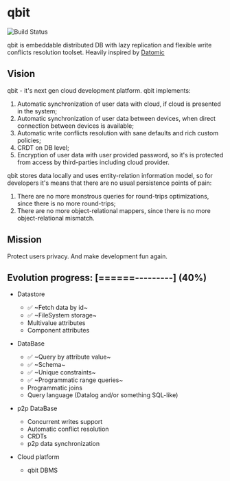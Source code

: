 # qbit
![Build Status](https://travis-ci.com/d-r-q/qbit.svg?branch=master)

qbit is embeddable distributed DB with lazy replication and flexible write conflicts resolution toolset. Heavily inspired by [Datomic](https://www.datomic.com/)

## Vision

qbit - it's next gen cloud development platform. qbit implements:
 1) Automatic synchronization of user data with cloud, if cloud is presented in the system;
 2) Automatic synchronization of user data between devices, when direct connection between devices is available;
 3) Automatic write conflicts resolution with sane defaults and rich custom policies;
 4) CRDT on DB level;
 5) Encryption of user data with user provided password, so it's is protected from access by third-parties including cloud provider.
 
qbit stores data locally and uses entity-relation information model, so for developers it's means that there are no usual persistence points of pain:
 1) There are no more monstrous queries for round-trips optimizations, since there is no more round-trips;
 2) There are no more object-relational mappers, since there is no more object-relational mismatch.
 
## Mission

Protect users privacy. And make development fun again.

## Evolution progress: [======---------] (40%)

 * Datastore
   * :white_check_mark: ~Fetch data by id~
   * :white_check_mark: ~FileSystem storage~
   * Multivalue attributes
   * Component attributes
   
 * DataBase
   * :white_check_mark: ~Query by attribute value~
   * :white_check_mark: ~Schema~
   * :white_check_mark: ~Unique constraints~
   * :white_check_mark: ~Programmatic range queries~
   * Programmatic joins
   * Query language (Datalog and/or something SQL-like)
   
 * p2p DataBase
   * Concurrent writes support
   * Automatic conflict resolution
   * CRDTs
   * p2p data synchronization
   
 * Cloud platform
   * qbit DBMS